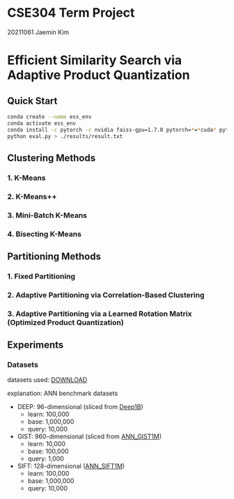 # CSE304 Term Project
20211061 Jaemin Kim

# Efficient Similarity Search via Adaptive Product Quantization

## Quick Start
```bash
conda create --name ess_env
conda activate ess_env
conda install -c pytorch -c nvidia faiss-gpu=1.7.0 pytorch=*=*cuda* pytorch-cuda=11 numpy psutil scikit-learn
python eval.py > ./results/result.txt
```

## Clustering Methods
### 1. K-Means
### 2. K-Means++
### 3. Mini-Batch K-Means
### 4. Bisecting K-Means

## Partitioning Methods
### 1. Fixed Partitioning
### 2. Adaptive Partitioning via Correlation-Based Clustering
### 3. Adaptive Partitioning via a Learned Rotation Matrix (Optimized Product Quantization)

## Experiments
### Datasets
datasets used: [DOWNLOAD](https://unistackr0-my.sharepoint.com/:u:/g/personal/jm611_unist_ac_kr/ES1UA4V2i45Fmqu-_1BkFW0BhkaE7JAkA9Cha2G5w3G1Ag?e=EKfurg)

explanation: ANN benchmark datasets

- DEEP: 96-dimensional (sliced from [Deep1B](https://github.com/arbabenko/GNOIMI/blob/master/downloadDeep1B.py))
    - learn: 100,000
    - base: 1,000,000
    - query: 10,000
- GIST: 960-dimensional (sliced from [ANN_GIST1M](http://corpus-texmex.irisa.fr/))
    - learn: 10,000
    - base: 100,000
    - query: 1,000
- SIFT: 128-dimensional ([ANN_SIFT1M](http://corpus-texmex.irisa.fr/))
    - learn: 100,000
    - base: 1,000,000
    - query: 10,000